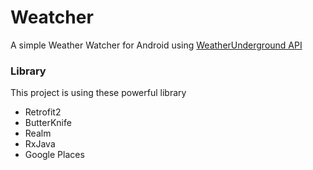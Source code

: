 # Weatcher
A simple Weather Watcher for Android using [WeatherUnderground API](https://www.wunderground.com/?apiref=c59dff6d80c6cfe0)

### Library
This project is using these powerful library

* Retrofit2
* ButterKnife
* Realm
* RxJava
* Google Places